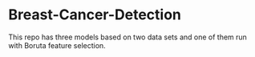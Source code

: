 # Breast-Cancer-Detection
This repo has three models based on two data sets and one of them run with Boruta feature selection.
